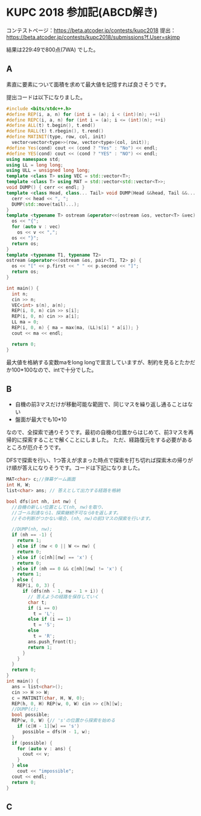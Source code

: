# KUPC 2018 参加記(ABCD解き)
コンテストページ：https://beta.atcoder.jp/contests/kupc2018
提出：https://beta.atcoder.jp/contests/kupc2018/submissions?f.User=skjmp

結果は229:49で800点(7WA) でした。


## A
素直に要素について面積を求めて最大値を記憶すれば良さそうです。

提出コードは以下になりました。
```c++
#include <bits/stdc++.h>
#define REP(i, a, n) for (int i = (a); i < (int)(n); ++i)
#define REPC(i, a, n) for (int i = (a); i <= (int)(n); ++i)
#define ALL(t) t.begin(), t.end()
#define RALL(t) t.rbegin(), t.rend()
#define MATINIT(type, row, col, init)                                          \
  vector<vector<type>>(row, vector<type>(col, init));
#define Yes(cond) cout << (cond ? "Yes" : "No") << endl;
#define YES(cond) cout << (cond ? "YES" : "NO") << endl;
using namespace std;
using LL = long long;
using ULL = unsigned long long;
template <class T> using VEC = std::vector<T>;
template <class T> using MAT = std::vector<std::vector<T>>;
void DUMP() { cerr << endl; }
template <class Head, class... Tail> void DUMP(Head &&head, Tail &&... tail) {
  cerr << head << ", ";
  DUMP(std::move(tail)...);
}
template <typename T> ostream &operator<<(ostream &os, vector<T> &vec) {
  os << "{";
  for (auto v : vec)
    os << v << ",";
  os << "}";
  return os;
}
template <typename T1, typename T2>
ostream &operator<<(ostream &os, pair<T1, T2> p) {
  os << "[" << p.first << " " << p.second << "]";
  return os;
}

int main() {
  int n;
  cin >> n;
  VEC<int> s(n), a(n);
  REP(i, 0, n) cin >> s[i];
  REP(i, 0, n) cin >> a[i];
  LL ma = 0;
  REP(i, 0, n) { ma = max(ma, (LL)s[i] * a[i]); }
  cout << ma << endl;

  return 0;
}

```
最大値を格納する変数maをlong longで宣言していますが、制約を見るとたかだか100*100なので、intで十分でした。

## B
* 自機の前3マスだけが移動可能な範囲で、同じマスを繰り返し通ることはない
* 盤面が最大でも10*10

なので、全探索で通りそうです。最初の自機の位置からはじめて、前3マスを再帰的に探索することで解くことにしました。
ただ、経路復元をする必要があるところが厄介そうです。


DFSで探索を行い、1つ答えが求まった時点で探索を打ち切れば探索木の帰りがけ順が答えになりそうです。コードは下記になりました。

```c++
MAT<char> c;//弾幕ゲーム画面
int H, W;
list<char> ans; // 答えとして出力する経路を格納

bool dfs(int nh, int nw) {
  //自機の新しい位置として(nh, nw)を取り、
  //ゴール到達なら1、探索継続不可なら0を返します。
  //その判断がつかない場合、(nh, nw)の前3マスの探索を行います。

  //DUMP(nh, nw);
  if (nh == -1) {
    return 1;
  } else if (nw < 0 || W <= nw) {
    return 0;
  } else if (c[nh][nw] == 'x') {
    return 0;
  } else if (nh == 0 && c[nh][nw] != 'x') {
    return 1;
  } else {
    REP(i, 0, 3) {
      if (dfs(nh - 1, nw - 1 + i)) {
        // 答えようの経路を保存していく
        char t;
        if (i == 0)
          t = 'L';
        else if (i == 1)
          t = 'S';
        else
          t = 'R';
        ans.push_front(t);
        return 1;
      }
    }
  }
  return 0;
}
int main() {
  ans = list<char>();
  cin >> H >> W;
  c = MATINIT(char, H, W, 0);
  REP(h, 0, H) REP(w, 0, W) cin >> c[h][w];
  //DUMP(c);
  bool possible;
  REP(w, 0, W) {// 's'の位置から探索を始める
    if (c[H - 1][w] == 's')
      possible = dfs(H - 1, w);
  }
  if (possible) {
    for (auto v : ans) {
      cout << v;
    }
  } else
    cout << "impossible";
  cout << endl;
  return 0;
}
```

## C

